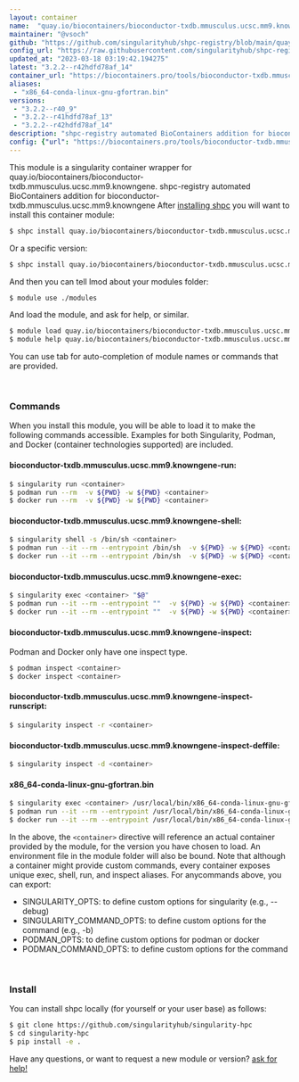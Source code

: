 ```yaml
---
layout: container
name:  "quay.io/biocontainers/bioconductor-txdb.mmusculus.ucsc.mm9.knowngene"
maintainer: "@vsoch"
github: "https://github.com/singularityhub/shpc-registry/blob/main/quay.io/biocontainers/bioconductor-txdb.mmusculus.ucsc.mm9.knowngene/container.yaml"
config_url: "https://raw.githubusercontent.com/singularityhub/shpc-registry/main/quay.io/biocontainers/bioconductor-txdb.mmusculus.ucsc.mm9.knowngene/container.yaml"
updated_at: "2023-03-18 03:19:42.194275"
latest: "3.2.2--r42hdfd78af_14"
container_url: "https://biocontainers.pro/tools/bioconductor-txdb.mmusculus.ucsc.mm9.knowngene"
aliases:
 - "x86_64-conda-linux-gnu-gfortran.bin"
versions:
 - "3.2.2--r40_9"
 - "3.2.2--r41hdfd78af_13"
 - "3.2.2--r42hdfd78af_14"
description: "shpc-registry automated BioContainers addition for bioconductor-txdb.mmusculus.ucsc.mm9.knowngene"
config: {"url": "https://biocontainers.pro/tools/bioconductor-txdb.mmusculus.ucsc.mm9.knowngene", "maintainer": "@vsoch", "description": "shpc-registry automated BioContainers addition for bioconductor-txdb.mmusculus.ucsc.mm9.knowngene", "latest": {"3.2.2--r42hdfd78af_14": "sha256:c990d0531c35d9704b7fae1129d3a7a5b1b295348a5ca14b0ce83607fcb8c2f3"}, "tags": {"3.2.2--r40_9": "sha256:8415202b978f006380bee7bdd2c09ddb0bc4d6280f3cdc24c5f8042ac4a4c773", "3.2.2--r41hdfd78af_13": "sha256:94429dd582908ea45ce225e104a2b94afb648d06964f0eaae7de9e2b9d9bbd2a", "3.2.2--r42hdfd78af_14": "sha256:c990d0531c35d9704b7fae1129d3a7a5b1b295348a5ca14b0ce83607fcb8c2f3"}, "docker": "quay.io/biocontainers/bioconductor-txdb.mmusculus.ucsc.mm9.knowngene", "aliases": {"x86_64-conda-linux-gnu-gfortran.bin": "/usr/local/bin/x86_64-conda-linux-gnu-gfortran.bin"}}
---
```


This module is a singularity container wrapper for quay.io/biocontainers/bioconductor-txdb.mmusculus.ucsc.mm9.knowngene.
shpc-registry automated BioContainers addition for bioconductor-txdb.mmusculus.ucsc.mm9.knowngene
After [installing shpc](#install) you will want to install this container module:


```bash
$ shpc install quay.io/biocontainers/bioconductor-txdb.mmusculus.ucsc.mm9.knowngene
```

Or a specific version:

```bash
$ shpc install quay.io/biocontainers/bioconductor-txdb.mmusculus.ucsc.mm9.knowngene:3.2.2--r42hdfd78af_14
```

And then you can tell lmod about your modules folder:

```bash
$ module use ./modules
```

And load the module, and ask for help, or similar.

```bash
$ module load quay.io/biocontainers/bioconductor-txdb.mmusculus.ucsc.mm9.knowngene/3.2.2--r42hdfd78af_14
$ module help quay.io/biocontainers/bioconductor-txdb.mmusculus.ucsc.mm9.knowngene/3.2.2--r42hdfd78af_14
```

You can use tab for auto-completion of module names or commands that are provided.

<br>

### Commands

When you install this module, you will be able to load it to make the following commands accessible.
Examples for both Singularity, Podman, and Docker (container technologies supported) are included.

#### bioconductor-txdb.mmusculus.ucsc.mm9.knowngene-run:

```bash
$ singularity run <container>
$ podman run --rm  -v ${PWD} -w ${PWD} <container>
$ docker run --rm  -v ${PWD} -w ${PWD} <container>
```

#### bioconductor-txdb.mmusculus.ucsc.mm9.knowngene-shell:

```bash
$ singularity shell -s /bin/sh <container>
$ podman run --it --rm --entrypoint /bin/sh  -v ${PWD} -w ${PWD} <container>
$ docker run --it --rm --entrypoint /bin/sh  -v ${PWD} -w ${PWD} <container>
```

#### bioconductor-txdb.mmusculus.ucsc.mm9.knowngene-exec:

```bash
$ singularity exec <container> "$@"
$ podman run --it --rm --entrypoint ""  -v ${PWD} -w ${PWD} <container> "$@"
$ docker run --it --rm --entrypoint ""  -v ${PWD} -w ${PWD} <container> "$@"
```

#### bioconductor-txdb.mmusculus.ucsc.mm9.knowngene-inspect:

Podman and Docker only have one inspect type.

```bash
$ podman inspect <container>
$ docker inspect <container>
```

#### bioconductor-txdb.mmusculus.ucsc.mm9.knowngene-inspect-runscript:

```bash
$ singularity inspect -r <container>
```

#### bioconductor-txdb.mmusculus.ucsc.mm9.knowngene-inspect-deffile:

```bash
$ singularity inspect -d <container>
```


#### x86_64-conda-linux-gnu-gfortran.bin

```bash
$ singularity exec <container> /usr/local/bin/x86_64-conda-linux-gnu-gfortran.bin
$ podman run --it --rm --entrypoint /usr/local/bin/x86_64-conda-linux-gnu-gfortran.bin   -v ${PWD} -w ${PWD} <container> -c " $@"
$ docker run --it --rm --entrypoint /usr/local/bin/x86_64-conda-linux-gnu-gfortran.bin   -v ${PWD} -w ${PWD} <container> -c " $@"
```



In the above, the `<container>` directive will reference an actual container provided
by the module, for the version you have chosen to load. An environment file in the
module folder will also be bound. Note that although a container
might provide custom commands, every container exposes unique exec, shell, run, and
inspect aliases. For anycommands above, you can export:

 - SINGULARITY_OPTS: to define custom options for singularity (e.g., --debug)
 - SINGULARITY_COMMAND_OPTS: to define custom options for the command (e.g., -b)
 - PODMAN_OPTS: to define custom options for podman or docker
 - PODMAN_COMMAND_OPTS: to define custom options for the command

<br>

### Install

You can install shpc locally (for yourself or your user base) as follows:

```bash
$ git clone https://github.com/singularityhub/singularity-hpc
$ cd singularity-hpc
$ pip install -e .
```

Have any questions, or want to request a new module or version? [ask for help!](https://github.com/singularityhub/singularity-hpc/issues)